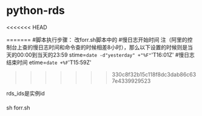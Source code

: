 # python-rds

<<<<<<< HEAD

=======
#脚本执行步骤：
改forr.sh脚本中的
#慢日志开始时间 注（阿里的控制台上查的慢日志时间和命令查的时候相差8小时），那么以下设置的时候则是当天的00:00到当天的23:59
stime=`date -d"yesterday" +"%F"`'T16:01Z'
#慢日志结束时间
etime=`date +%F`'T15:59Z'
>>>>>>> 330c8f32b15c118f8dc3dab86c637e4339929523

rds_ids是实例id
####

sh forr.sh
